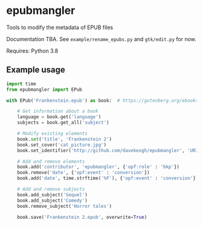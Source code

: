 # epubmangler

Tools to modify the metadata of EPUB files

Documentation TBA. See `example/rename_epubs.py` and `gtk/edit.py` for now.

Requires: Python 3.8

## Example usage

```python
import time
from epubmangler import EPub

with EPub('Frankenstein.epub') as book:  # https://gutenberg.org/ebooks/84

    # Get information about a book
    language = book.get('language')
    subjects = book.get_all('subject')

    # Modify existing elements
    book.set('title', 'Frankenstein 2')
    book.set_cover('cat_picture.jpg')
    book.set_identifier('http://github.com/davekeogh/epubmangler', 'URI')

    # Add and remove elements
    book.add('contributor', 'epubmangler', {'opf:role' : 'bkp'})
    book.remove('date', {'opf:event' : 'conversion'})
    book.add('date', time.strftime('%F'), {'opf:event' : 'conversion'})

    # Add and remove subjects
    book.add_subject('Sequel')
    book.add_subject('Comedy')
    book.remove_subject('Horror tales')

    book.save('Frankenstein 2.epub', overwrite=True)

```
